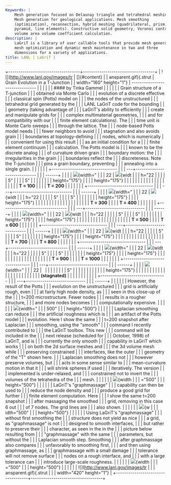 ```yaml
---
Keywords: |
    Mesh generation focused on Delaunay triangle and tetrahedral meshing.
    Mesh generation for geological applications. Mesh smoothing
    (optimization), reconnection, hybrid meshing (quadrilateral, prism,
    pyramid, line elements). Constructive solid geometry, Voronoi control
    volume area volume coefficient calculation.
description: |
    LaGriT is a library of user callable tools that provide mesh generation,
    mesh optimization and dynamic mesh maintenance in two and three
    dimensions for a variety of applications.
title: LANL | LaGriT |
---
```


<div id="content-org">

+-----------------------------------+-----------------------------------+
| ![](http://www.lanl.gov/images/tr | []{#content}                      |
| ansparent.gif){.strut             | Grain Evolution in a T-Junction   |
| width="160" height="1"}           | -------------------------------   |
|                                   |                                   |
|                                   | #### by Tinka Gammel              |
|                                   |                                   |
|                                   | Grain structure of a T-junction   |
|                                   | obtained via Monte Carlo          |
|                                   | evolution of a discrete effective |
|                                   | classical spin (Potts) model on   |
|                                   | the nodes of the unstructured     |
|                                   | tetrahedral grid generated by the |
|                                   | LANL LaGriT code for the bounding |
|                                   | geometry (taking advantage of     |
|                                   | LaGriT's ability to efficiently   |
|                                   | create and manipulate grids for   |
|                                   | complex multimaterial geometries, |
|                                   | and for compatibility with our    |
|                                   | finite element calculations). The |
|                                   | time unit is Monte Carlo sweeps   |
|                                   | through the lattice. The          |
|                                   | node-based Potts model needs      |
|                                   | fewer neighbors to avoid          |
|                                   | stagnation and also avoids grain  |
|                                   | boundaries at topology-defining   |
|                                   | nodes, which is numerically       |
|                                   | convenient for using this result  |
|                                   | as an initial condition for a     |
|                                   | finite element continuum          |
|                                   | calculation. The Potts model is   |
|                                   | known to be the discrete analog   |
|                                   | of curvature driven grain         |
|                                   | boundary motion: the              |
|                                   | irregularities in the grain       |
|                                   | boundaries reflect the            |
|                                   | discreteness. Note the T-junction |
|                                   | pins a grain boundary, preventing |
|                                   | annealing into a single grain.    |
|                                   |                                   |
|                                   | +-------------------------------- |
|                                   | ---+----------------------------- |
|                                   | ------+                           |
|                                   | | ![](images/tee0100.jpg){width=" |
|                                   | 22 | ![](images/tee0200.jpg){widt |
|                                   | h="22 |                           |
|                                   | | 5"                              |
|                                   |    | 5"                           |
|                                   |       |                           |
|                                   | | height="175"}                   |
|                                   |    | height="175"}                |
|                                   |       |                           |
|                                   | |                                 |
|                                   |    |                              |
|                                   |       |                           |
|                                   | | **T = 100**                     |
|                                   |    | **T = 200**                  |
|                                   |       |                           |
|                                   | +-------------------------------- |
|                                   | ---+----------------------------- |
|                                   | ------+                           |
|                                   | | ![](images/tee0300.jpg){width=" |
|                                   | 22 | ![](images/tee0400.jpg){widt |
|                                   | h="22 |                           |
|                                   | | 5"                              |
|                                   |    | 5"                           |
|                                   |       |                           |
|                                   | | height="175"}                   |
|                                   |    | height="175"}                |
|                                   |       |                           |
|                                   | |                                 |
|                                   |    |                              |
|                                   |       |                           |
|                                   | | **T = 300**                     |
|                                   |    | **T = 400**                  |
|                                   |       |                           |
|                                   | +-------------------------------- |
|                                   | ---+----------------------------- |
|                                   | ------+                           |
|                                   | | ![](images/tee0500.jpg){width=" |
|                                   | 22 | ![](images/tee0600.jpg){widt |
|                                   | h="22 |                           |
|                                   | | 5"                              |
|                                   |    | 5"                           |
|                                   |       |                           |
|                                   | | height="175"}                   |
|                                   |    | height="175"}                |
|                                   |       |                           |
|                                   | |                                 |
|                                   |    |                              |
|                                   |       |                           |
|                                   | | **T = 500**                     |
|                                   |    | **T = 600**                  |
|                                   |       |                           |
|                                   | +-------------------------------- |
|                                   | ---+----------------------------- |
|                                   | ------+                           |
|                                   | | ![](images/tee0700.jpg){width=" |
|                                   | 22 | ![](images/tee0800.jpg){widt |
|                                   | h="22 |                           |
|                                   | | 5"                              |
|                                   |    | 5"                           |
|                                   |       |                           |
|                                   | | height="175"}                   |
|                                   |    | height="175"}                |
|                                   |       |                           |
|                                   | |                                 |
|                                   |    |                              |
|                                   |       |                           |
|                                   | | **T = 700**                     |
|                                   |    | **T = 800**                  |
|                                   |       |                           |
|                                   | +-------------------------------- |
|                                   | ---+----------------------------- |
|                                   | ------+                           |
|                                   | | ![](images/tee0900.jpg){width=" |
|                                   | 22 | ![](images/tee1000.jpg){widt |
|                                   | h="22 |                           |
|                                   | | 5"                              |
|                                   |    | 5"                           |
|                                   |       |                           |
|                                   | | height="175"}                   |
|                                   |    | height="175"}                |
|                                   |       |                           |
|                                   | |                                 |
|                                   |    |                              |
|                                   |       |                           |
|                                   | | **T = 900**                     |
|                                   |    | **T = 1000**                 |
|                                   |       |                           |
|                                   | +-------------------------------- |
|                                   | ---+----------------------------- |
|                                   | ------+                           |
|                                   | | ![](images/tee1100.jpg){width=" |
|                                   | 22 |                              |
|                                   |       |                           |
|                                   | | 5"                              |
|                                   |    |                              |
|                                   |       |                           |
|                                   | | height="175"}                   |
|                                   |    |                              |
|                                   |       |                           |
|                                   | |                                 |
|                                   |    |                              |
|                                   |       |                           |
|                                   | | **(stagnated)**                 |
|                                   |    |                              |
|                                   |       |                           |
|                                   | +-------------------------------- |
|                                   | ---+----------------------------- |
|                                   | ------+                           |
|                                   |                                   |
|                                   | However, the result of the Potts  |
|                                   | evolution on the unstructured     |
|                                   | grid is artificially rough, even  |
|                                   | at fairly high node density, as   |
|                                   | seen in this close-up of the      |
|                                   | t=200 microstructure. Fewer nodes |
|                                   | results in a rougher structure,   |
|                                   | and more nodes becomes            |
|                                   | computationally expensive.        |
|                                   |                                   |
|                                   | ![](images/tee0200gr.jpg){width=" |
|                                   | 500"                              |
|                                   | height="500"}                     |
|                                   |                                   |
|                                   | Laplacian smoothing can reduce    |
|                                   | the artificial roughness which is |
|                                   | an artifact of the Potts model    |
|                                   | evolution. Here I show the same   |
|                                   | t=200 snapshot after Laplacian    |
|                                   | smoothing, using the "smooth"     |
|                                   | command I recently contributed to |
|                                   | the LaGriT toolbox. This new      |
|                                   | command will be included in the   |
|                                   | next release (scheduled for       |
|                                   | October, 1998) of LaGriT, and is  |
|                                   | currently the only smooth         |
|                                   | capability in LaGriT which works  |
|                                   | on both the 2d surface meshes and |
|                                   | the 3d volume mesh while          |
|                                   | preserving constrained            |
|                                   | interfaces, like the outer        |
|                                   | geometry of the "T" shown here.   |
|                                   | Laplacian smoothing does not      |
|                                   | however preserve volumes, but     |
|                                   | acts in some sense similar to     |
|                                   | mean-curvature motion in that it  |
|                                   | will shrink spheres if used       |
|                                   | iteratively. The version          |
|                                   | implemented is under-relaxed, and |
|                                   | constrained not to invert the     |
|                                   | volumes of the tetrahedra of the  |
|                                   | mesh.                             |
|                                   |                                   |
|                                   | ![](images/tee0200_lap.jpg){width |
|                                   | ="500"                            |
|                                   | height="500"}                     |
|                                   |                                   |
|                                   | LaGriT's "graphmassage"           |
|                                   | capability can then be used to    |
|                                   | reduce the node density and       |
|                                   | produce a good grid for further   |
|                                   | finite element computation. Here  |
|                                   | I show the same t=200 snapshot    |
|                                   | after massaging the smoothed      |
|                                   | grid, removing in this case 6 out |
|                                   | of 7 nodes. The grid lines are    |
|                                   | also shown.                       |
|                                   |                                   |
|                                   | ![](images/tee0200_lap_mas.jpg){w |
|                                   | idth="500"                        |
|                                   | height="500"}                     |
|                                   |                                   |
|                                   | Using LaGriT's "graphmassage"     |
|                                   | without first smoothing the       |
|                                   | structure does not yield as nice  |
|                                   | a grid, as "graphmassage" is not  |
|                                   | designed to smooth interfaces,    |
|                                   | but rather to preserve their      |
|                                   | character, as seen in the in the  |
|                                   | picture below resulting from      |
|                                   | "graphmassage" with the same      |
|                                   | parameters, but without the       |
|                                   | Laplacian smooth step. Smoothing  |
|                                   | after graphmassage also compares  |
|                                   | unfavorably to smoothing first,   |
|                                   | and then using graphmassage, as   |
|                                   | graphmassage with a small damage  |
|                                   | tolerance will not remove surface |
|                                   | nodes on a rough interface, and   |
|                                   | with a large tolerance can        |
|                                   | introduce large-scale roughness.  |
|                                   |                                   |
|                                   | ![](images/tee0200_mas.jpg){width |
|                                   | ="500"                            |
|                                   | height="500"}                     |
|                                   |                                   |
|                                   | ![](http://www.lanl.gov/images/tr |
|                                   | ansparent.gif){.strut             |
|                                   | width="420" height="1"}           |
+-----------------------------------+-----------------------------------+

</div>
